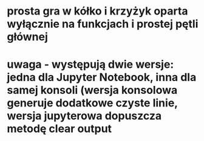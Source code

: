 # prosta gra w kółko i krzyżyk oparta wyłącznie na funkcjach i prostej pętli głównej
# uwaga - występują dwie wersje: jedna dla Jupyter Notebook, inna dla samej  konsoli (wersja konsolowa generuje dodatkowe czyste linie, wersja jupyterowa dopuszcza metodę clear output
